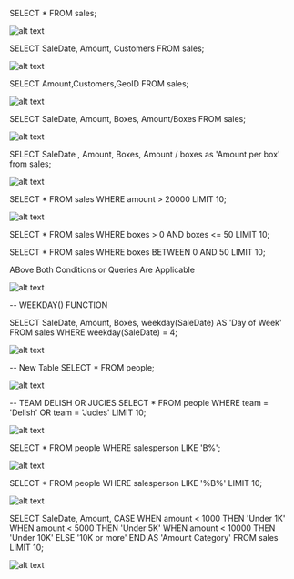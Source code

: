SELECT * FROM sales;



![alt text](image-3.png)

SELECT SaleDate, Amount, Customers FROM sales;

![alt text](image-1.png)

SELECT Amount,Customers,GeoID FROM sales;

![alt text](image-2.png)

SELECT SaleDate, Amount, Boxes, Amount/Boxes FROM sales;

![alt text](image-4.png)


SELECT SaleDate , Amount, Boxes, Amount / boxes as 'Amount per box' from sales;

![alt text](image-5.png)


SELECT * FROM sales
WHERE amount > 20000 LIMIT 10;

![alt text](image-6.png)


SELECT * FROM sales
WHERE boxes > 0 AND boxes <= 50 LIMIT 10;

SELECT * FROM sales 
WHERE boxes BETWEEN 0 AND 50 LIMIT 10;

ABove Both Conditions or Queries Are Applicable 

![alt text](image-7.png)

-- WEEKDAY() FUNCTION

SELECT SaleDate, Amount, Boxes, weekday(SaleDate) AS 'Day of Week'
FROM sales  WHERE weekday(SaleDate) = 4;


![alt text](image-8.png)


-- New Table
SELECT * FROM people;

![alt text](image-9.png)

-- TEAM DELISH OR JUCIES
SELECT * FROM people
WHERE team = 'Delish' OR team = 'Jucies' LIMIT 10;

![alt text](image-10.png)

SELECT * FROM people 
WHERE salesperson LIKE 'B%';

![alt text](image-11.png)

SELECT * FROM people 
WHERE salesperson LIKE '%B%' LIMIT 10;

![alt text](image-12.png)

SELECT SaleDate, Amount, 
		CASE	WHEN amount < 1000 THEN 'Under 1K'
				WHEN amount < 5000 THEN 'Under 5K'
				WHEN amount < 10000 THEN 'Under 10K'
			ELSE '10K or more'
		END AS 'Amount Category'
FROM sales LIMIT 10;

![alt text](image-13.png)